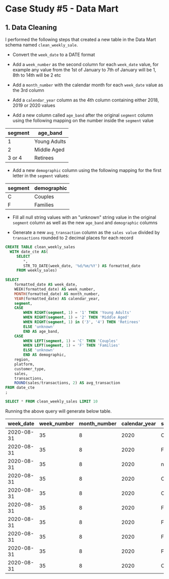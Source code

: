 # Case Study #5 - Data Mart
## 1. Data Cleaning

I performed the following steps that created a new table in the Data Mart schema named `clean_weekly_sale`.

* Convert the `week_date` to a DATE format

* Add a `week_number` as the second column for each `week_date` value, for example any value from the 1st of January to 7th of January will be 1, 8th to 14th will be 2 etc

* Add a `month_number` with the calendar month for each `week_date` value as the 3rd column

* Add a `calendar_year` column as the 4th column containing either 2018, 2019 or 2020 values

* Add a new column called `age_band` after the original `segment` column using the following mapping on the number inside the `segment` value
  

| segment | age_band     |
|---------|--------------|
| 1       | Young Adults |
| 2       | Middle Aged  |
| 3 or 4  | Retirees     |

* Add a new `demographic` column using the following mapping for the first letter in the `segment` values:

| segment | demographic |
|---------|-------------|
| C       | Couples     |
| F       | Families    |

* Fill all null string values with an "unknown" string value in the original `segment` column as well as the new `age_band` and `demographic` columns
  
* Generate a new `avg_transaction` column as the `sales value` divided by `transactions` rounded to 2 decimal places for each record

``` SQL
CREATE TABLE clean_weekly_sales
  WITH date_cte AS(
     SELECT 
        *,
        STR_TO_DATE(week_date, '%d/%m/%Y') AS formatted_date
     FROM weekly_sales) 
      
SELECT 
	formatted_date AS week_date,
	WEEK(formatted_date) AS week_number,
	MONTH(formatted_date) AS month_number,
	YEAR(formatted_date) AS calendar_year,
	segment,
	CASE
		WHEN RIGHT(segment, 1) = '1' THEN 'Young Adults'
		WHEN RIGHT(segment, 1) = '2' THEN 'Middle Aged'
		WHEN RIGHT(segment, 1) in ('3', '4') THEN 'Retirees'
		ELSE 'unknown'
		END AS age_band,
	CASE
		WHEN LEFT(segment, 1) = 'C' THEN 'Couples'
		WHEN LEFT(segment, 1) = 'F' THEN 'Families'
		ELSE 'unknown'
		END AS demographic,
	region,
	platform,
	customer_type,
	sales,
	transactions,
	ROUND(sales/transactions, 2) AS avg_transaction
FROM date_cte
;

SELECT * FROM clean_weekly_sales LIMIT 10
```
Running the above query will generate below table.

| **week_date** | **week_number** | **month_number** | **calendar_year** | **segment** | **age_band** | **demographic** | **region** | **platform** | **customer_type** | **sales** | **transactions** | **avg_transaction** |
|---------------|-----------------|------------------|-------------------|-------------|--------------|-----------------|------------|--------------|-------------------|-----------|------------------|---------------------|
| 2020-08-31    | 35              | 8                | 2020              | C3          | Retirees     | Couples         | ASIA       | Retail       | New               | 3656163   | 120631           | 30.31               |
| 2020-08-31    | 35              | 8                | 2020              | F1          | Young Adults | Families        | ASIA       | Retail       | New               | 996575    | 31574            | 31.56               |
| 2020-08-31    | 35              | 8                | 2020              | null        | unknown      | unknown         | USA        | Retail       | Guest             | 16509610  | 529151           | 31.20               |
| 2020-08-31    | 35              | 8                | 2020              | C1          | Young Adults | Couples         | EUROPE     | Retail       | New               | 141942    | 4517             | 31.42               |
| 2020-08-31    | 35              | 8                | 2020              | C2          | Middle Aged  | Couples         | AFRICA     | Retail       | New               | 1758388   | 58046            | 30.29               |
| 2020-08-31    | 35              | 8                | 2020              | F2          | Middle Aged  | Families        | CANADA     | Shopify      | Existing          | 243878    | 1336             | 182.54              |
| 2020-08-31    | 35              | 8                | 2020              | F3          | Retirees     | Families        | AFRICA     | Shopify      | Existing          | 519502    | 2514             | 206.64              |
| 2020-08-31    | 35              | 8                | 2020              | F1          | Young Adults | Families        | ASIA       | Shopify      | Existing          | 371417    | 2158             | 172.11              |
| 2020-08-31    | 35              | 8                | 2020              | F2          | Middle Aged  | Families        | AFRICA     | Shopify      | New               | 49557     | 318              | 155.84              |
| 2020-08-31    | 35              | 8                | 2020              | C3          | Retirees     | Couples         | AFRICA     | Retail       | New               | 3888162   | 111032           | 35.02               |
